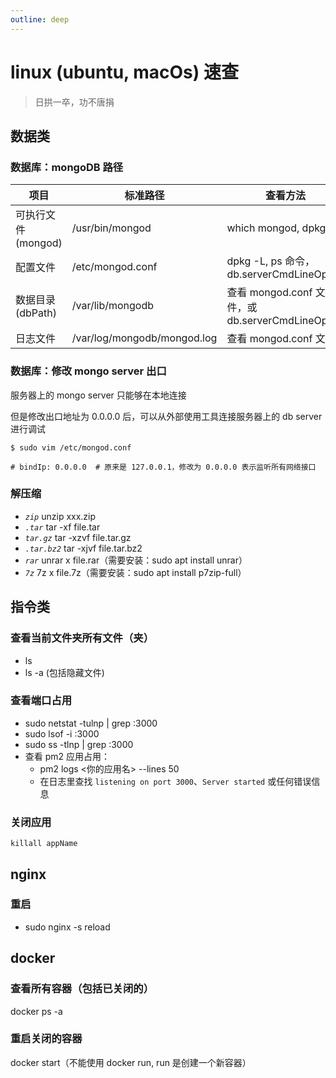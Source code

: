 ```yaml
---
outline: deep
---
```


# linux (ubuntu, macOs) 速查

> 日拱一卒，功不唐捐

## 数据类

### 数据库：mongoDB 路径

| 项目                | 标准路径                    | 查看方法                                         |
| ------------------- | --------------------------- | ------------------------------------------------ |
| 可执行文件 (mongod) | /usr/bin/mongod             | which mongod, dpkg -L                            |
| 配置文件            | /etc/mongod.conf            | dpkg -L, ps 命令，db.serverCmdLineOpts()         |
| 数据目录 (dbPath)   | /var/lib/mongodb            | 查看 mongod.conf 文件，或 db.serverCmdLineOpts() |
| 日志文件            | /var/log/mongodb/mongod.log | 查看 mongod.conf 文件                            |

### 数据库：修改 mongo server 出口

服务器上的 mongo server 只能够在本地连接

但是修改出口地址为 0.0.0.0 后，可以从外部使用工具连接服务器上的 db server 进行调试

```shell
$ sudo vim /etc/mongod.conf

# bindIp: 0.0.0.0  # 原来是 127.0.0.1，修改为 0.0.0.0 表示监听所有网络接口
```

### 解压缩

- _`zip`_ unzip xxx.zip
- _`.tar`_ tar -xf file.tar
- _`tar.gz`_ tar -xzvf file.tar.gz
- _`.tar.bz2`_ tar -xjvf file.tar.bz2
- _`rar`_ unrar x file.rar（需要安装：sudo apt install unrar）
- _`7z`_ 7z x file.7z（需要安装：sudo apt install p7zip-full）

## 指令类

### 查看当前文件夹所有文件（夹）

- ls
- ls -a (包括隐藏文件) 

### 查看端口占用

- sudo netstat -tulnp | grep :3000
- sudo lsof -i :3000
- sudo ss -tlnp | grep :3000
- 查看 pm2 应用占用：
  - pm2 logs <你的应用名> --lines 50
  - 在日志里查找 `listening on port 3000`、`Server started` 或任何错误信息

### 关闭应用

`killall appName`

## nginx

### 重启

- sudo nginx -s reload

## docker 

### 查看所有容器（包括已关闭的）

docker ps -a

### 重启关闭的容器

docker start（不能使用 docker run, run 是创建一个新容器）